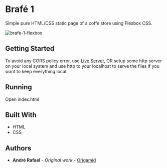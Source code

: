 # Brafé 1

Simple pure HTML/CSS static page of a coffe store using Flexbox CSS.

![brafe-1-flexbox](https://user-images.githubusercontent.com/52302576/82131648-cc3e6900-97ad-11ea-878c-6556794cddcd.png)


## Getting Started

To avoid any CORS policy error, use [Live Server](https://marketplace.visualstudio.com/items?itemName=ritwickdey.LiveServer), OR setup some http server on your local system and use http to your localhost to serve the files if you want to keep everything local.

## Running

Open index.html

## Built With

* HTML
* CSS

## Authors

* **André Rafael** - *Original work* - [Origamid](https://www.origamid.com/)
